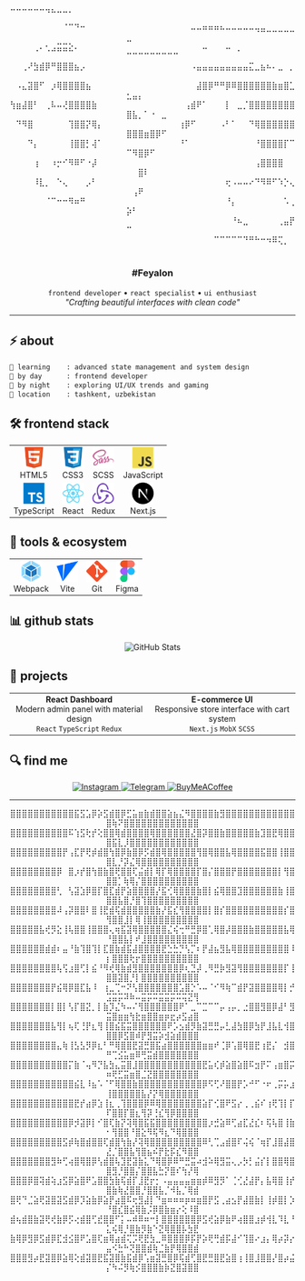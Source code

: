 
<div align="center">
  ⠤⠤⠤⠤⠤⠤⢤⣄⣀⣀⡀⠀⠀⠀⠀⠀⠀⠀⠀⠀⠀⠀⠀⠀⠀⠀⠀⠀⠀⠀⠀⠀⠀⠀⠀⠀⠀⠀⠀⠀⠀⠀⠀⠀⠀⠀⠀⠀⠀⠀⠀⠀⠀⠀⠀⠀⠀⠀
⠀⠀⠀⠀⠀⠀⠀⠀⠀⠈⠉⠙⠒⠀⠀⠀⠀⠀⠀⠀⠀⠀⠀⠀⠀⠀⠀⠀⠀⠀⠀⠤⠤⠶⠶⠶⠦⠤⠤⠤⠤⠤⢤⣤⣀⣀⣀⣀⣀⣀⠀⠀⠀⠀⠀⠀⠀⠀
⠀⠀⠀⠀⢀⠄⢂⣠⣭⣭⣕⠄⠀⠀⠀⠀⠀⠀⠀⠀⠀⠀⠀⠀⠀⠀⠀⠀⠀⠀⠀⠀⠀⠤⠀⠀⠀⠤⠀⡀⠀⠀⠀⠀⠀⠀⠀⠀⠀⠉⠉⠉⠉⠉⠉⠉⠉⠉
⠀⠀⢀⠜⣳⣾⡿⠛⣿⣿⣿⣦⡠⠀⠀⠀⠀⠀⠀⠀⠀⠀⠀⠀⠀⠀⠀⠀⠀⠀⠀⠠⣤⣤⣤⣤⣤⣤⣤⣤⣤⣍⣀⣦⠦⠄⣀⠀⡀⠀⠀⠀⠀⠀⠀⠀⠀⠀
⠀⠠⣄⣽⣿⠋⠀⡰⢿⣿⣿⣿⣿⣦⠀⠀⠀⠀⠀⠀⠀⠀⠀⠀⠀⠀⠀⠀⠀⠀⠀⠀⣼⣿⡿⠛⠛⡿⠿⣿⣿⣿⣿⣿⣿⣷⣶⣿⣁⣂⣤⡄⠀⠀⠀⠀⠀⠀
⢳⣶⣼⣿⠃⠀⢀⠧⠤⢜⣿⣿⣿⣿⣷⠀⠀⠀⠀⠀⠀⠀⠀⠀⠀⠀⠀⠀⠀⠀⢠⣾⠟⠁⠀⠀⠀⡇⠀⣀⡈⣿⣿⣿⣿⣿⣿⣿⣿⣿⣧⡀⠁⠐⠀⣀⠀⠀
⠀⠙⠻⣿⠀⠀⠀⠀⠀⠀⢹⣿⣿⡝⢿⡄⠀⠀⠀⠀⠀⠀⠀⠀⠀⠀⠀⠀⠀⢰⡿⠋⠀⠀⠀⠀⠠⠃⠁⠀⠀⠙⢿⣿⣿⣿⣿⣿⣿⣿⣿⣿⣶⣿⡿⠋⠀⠀
⠀⠀⠀⠙⡄⠀⠀⠀⠀⠀⢸⣿⣿⡃⢼⠁⠀⠀⠀⠀⠀⠀⠀⠀⠀⠀⠀⠀⠀⠘⠁⠀⠀⠀⠀⠀⠀⠀⠀⠀⠀⠀⠘⣿⣿⣿⣿⡏⠉⠉⠻⣿⡿⠋⠀⠀⠀⠀
⠀⠀⠀⠀⢰⠀⠀⠰⡒⠊⠻⠿⠋⠐⡼⠀⠀⠀⠀⠀⠀⠀⠀⠀⠀⠀⠀⠀⠀⠀⠀⠀⠀⠀⠀⠀⠀⠀⠀⠀⠀⠀⢠⣿⣿⣿⣿⠀⠀⠀⠀⣿⠇⠀⠀⠀⠀⠀
⠀⠀⠀⠀⠸⣇⡀⠀⠑⢄⠀⠀⠀⡠⠃⠀⠀⠀⠀⠀⠀⠀⠀⠀⠀⠀⠀⠀⠀⠀⠀⠀⠀⠀⠀⠀⠀⢖⠠⠤⠤⠔⠙⠻⠿⠋⠱⡑⢄⠀⢠⠟⠀⠀⠀⠀⠀⠀
⠀⠀⠀⠀⠀⠀⠈⠉⠒⠒⠻⠶⠛⠀⠀⠀⠀⠀⠀⠀⠀⠀⠀⠀⠀⠀⠀⠀⠀⠀⠀⠀⠀⠀⠀⠀⠀⠘⡄⠀⠀⠀⠀⠀⠀⠀⠀⠡⢀⡵⠃⠀⠀⠀⠀⠀⠀⠀
⠀⠀⠀⠀⠀⠀⠀⠀⠀⠀⠀⠀⠀⠀⠀⠀⠀⠀⠀⠀⠀⠀⠀⠀⠀⠀⠀⠀⠀⠀⠀⠀⠀⠀⠀⠀⠀⠀⠘⠦⣀⠀⠀⠀⠀⠀⢀⣤⡟⠉⠀⠀⠀⠀⠀⠀⠀⠀
⠀⠀⠀⠀⠀⠀⠀⠀⠀⠀⠀⠀⠀⠀⠀⠀⠀⠀⠀⠀⠀⠀⠀⠀⠀⠀⠀⠀⠀⠀⠀⠀⠀⠀⠀⠉⠉⠉⠉⠉⠙⠛⠓⠒⠲⠿⢍⡀⠀⠀⠀⠀⠀⠀⠀⠀⠀⠀
</div>
<div align="center">
  
  <h3>
    #Feyalon
  </h3>
</div>
<div align="center">
  <code>frontend developer</code> • <code>react specialist</code> • <code>ui enthusiast</code>
</div>

<div align="center">
  <i>"Crafting beautiful interfaces with clean code"</i>
</div>

---

## ⚡ about

```gruvbox
🌱 learning    : advanced state management and system design
💼 by day      : frontend developer
🌌 by night    : exploring UI/UX trends and gaming
📍 location    : tashkent, uzbekistan
```

## 🛠️ frontend stack

<div align="center">
  <table>
    <tr>
      <td align="center"><img src="https://raw.githubusercontent.com/devicons/devicon/master/icons/html5/html5-original.svg" width="38" height="38" alt="HTML5"/><br>HTML5</td>
      <td align="center"><img src="https://raw.githubusercontent.com/devicons/devicon/master/icons/css3/css3-original.svg" width="38" height="38" alt="CSS3"/><br>CSS3</td>
      <td align="center"><img src="https://raw.githubusercontent.com/devicons/devicon/master/icons/sass/sass-original.svg" width="38" height="38" alt="SCSS"/><br>SCSS</td>
      <td align="center"><img src="https://raw.githubusercontent.com/devicons/devicon/master/icons/javascript/javascript-original.svg" width="38" height="38" alt="JavaScript"/><br>JavaScript</td>
    </tr>
    <tr>
      <td align="center"><img src="https://raw.githubusercontent.com/devicons/devicon/master/icons/typescript/typescript-original.svg" width="38" height="38" alt="TypeScript"/><br>TypeScript</td>
      <td align="center"><img src="https://raw.githubusercontent.com/devicons/devicon/master/icons/react/react-original.svg" width="38" height="38" alt="React"/><br>React</td>
      <td align="center"><img src="https://raw.githubusercontent.com/devicons/devicon/master/icons/redux/redux-original.svg" width="38" height="38" alt="Redux"/><br>Redux</td>
      <td align="center"><img src="https://raw.githubusercontent.com/devicons/devicon/master/icons/nextjs/nextjs-original.svg" width="38" height="38" alt="Next.js"/><br>Next.js</td>
    </tr>
  </table>
</div>

## 🔧 tools & ecosystem

<div align="center">
  <table>
    <tr>
      <td align="center"><img src="https://raw.githubusercontent.com/devicons/devicon/master/icons/webpack/webpack-original.svg" width="38" height="38" alt="Webpack"/><br>Webpack</td>
      <td align="center"><img src="https://raw.githubusercontent.com/devicons/devicon/master/icons/vite/vite-original.svg" width="38" height="38" alt="Vite"/><br>Vite</td>
      <td align="center"><img src="https://raw.githubusercontent.com/devicons/devicon/master/icons/git/git-original.svg" width="38" height="38" alt="Git"/><br>Git</td>
      <td align="center"><img src="https://raw.githubusercontent.com/devicons/devicon/master/icons/figma/figma-original.svg" width="38" height="38" alt="Figma"/><br>Figma</td>
    </tr>
  </table>
</div>

## 📊 github stats

<div align="center">
  <img src="https://github-readme-stats.vercel.app/api?username=Feyalon&theme=gruvbox&hide_border=true&include_all_commits=false&count_private=false&show_icons=true&hide_title=true&hide=contribs&bg_color=282828&icon_color=b8bb26&text_color=ebdbb2" alt="GitHub Stats">
</div>

## 🚀 projects

<div align="center">
  <table>
    <tr>
      <td align="center">
        <b>React Dashboard</b><br>
        Modern admin panel with material design<br>
        <code>React</code> <code>TypeScript</code> <code>Redux</code>
      </td>
      <td align="center">
        <b>E-commerce UI</b><br>
        Responsive store interface with cart system<br>
        <code>Next.js</code> <code>MobX</code> <code>SCSS</code>
      </td>
    </tr>
  </table>
</div>

## 🔍 find me

<div align="center">
  <a href="https://instagram.com/@feyalon">
    <img src="https://img.shields.io/badge/instagram-%23282828.svg?style=for-the-badge&logo=Instagram&logoColor=%23d3869b" alt="Instagram">
  </a>
  <a href="https://t.me/GafurSH">
    <img src="https://img.shields.io/badge/telegram-%23282828.svg?style=for-the-badge&logo=Telegram&logoColor=%2383a598" alt="Telegram">
  </a>
  <a href="https://buymeacoffee.com/feyalon">
    <img src="https://img.shields.io/badge/buy_me_coffee-%23282828.svg?style=for-the-badge&logo=buy-me-a-coffee&logoColor=%23d79921" alt="BuyMeACoffee">
  </a>
</div>

---

<div align="center">
⣿⣿⣿⣿⣿⣿⣿⣿⣿⣿⣿⣯⣫⣡⡿⡵⣫⣾⣿⡿⣋⣥⣶⣷⣾⣿⣿⣵⣦⣌⠻⣿⣿⣿⣿⣷⣻⣿⣿⣿⣿⣿⣿⣿⣿⣿⣿⣿⣿⣿⢷⠝⣿⣿⣿⣿⣿⣿⣿⣿⣿⣿⣿⣿⣿
⣿⣿⣿⣿⣿⣿⣿⣿⣿⣿⠯⢱⣫⢗⡞⢕⣿⣿⢿⣾⣿⣿⣿⣿⢿⣿⣿⣿⣿⣿⣿⣜⣿⡽⣿⣿⣷⣿⣿⣿⣿⣿⣷⣹⣿⣟⢿⣿⣿⣿⣯⣇⡸⣿⣿⣿⣿⣿⣿⣿⣿⣿⣿⣿⣿
⣿⣿⣿⣿⣿⣿⣿⣿⣿⡟⢠⣏⡟⢟⡾⣾⣿⢳⣿⡿⣷⣿⡿⡫⣾⣿⢿⣿⣿⣿⣿⣿⢻⣿⢿⣿⣿⣧⢿⣿⣿⣿⣿⣯⣿⣿⢸⣿⣿⣿⣇⡘⡽⣌⢿⣿⣿⣿⣿⣿⣿⣿⣿⣿⣿
⣿⣿⣿⣿⣿⣿⣿⣿⡿⠀⣿⡰⡞⣿⢳⣿⣷⣿⢟⣿⣿⢏⣬⣾⡇⢿⡏⢿⣿⣿⣿⣿⡏⣿⡌⣿⣿⣿⡟⣿⣿⣿⣿⣿⣿⣿⡇⢻⣿⣿⣿⡁⢷⢿⡌⣿⣿⣿⣿⣿⣿⣿⣿⣿⣿
⣿⣿⣿⣿⣿⣿⣿⣿⢃⠀⢣⣽⣱⡿⣿⡏⣿⣏⣾⡟⣵⣿⣿⣿⣿⡜⣯⢊⢿⣿⣿⣿⣷⣿⡇⣮⢿⣿⣿⣹⣿⣿⣿⣿⣿⣿⣷⢸⣿⣿⣿⣧⣿⡘⣿⢹⣿⣿⣿⣿⣿⣿⣿⣿⣿
⣿⣿⣿⣿⣿⣿⣿⣿⠼⢠⡽⣿⣿⠇⣿⢸⣟⣾⢯⣾⣿⣿⣿⣿⣿⣷⡜⣯⣎⢻⣿⣿⣿⣿⡇⣿⡎⣿⣿⣿⣿⣿⣿⣿⣿⣿⣿⡎⣿⢻⣿⣿⣸⡇⢿⢸⣿⣿⣿⣿⣿⣿⣿⣿⣿
⣿⣿⣿⣿⣿⣧⢞⡻⣕⢸⢧⣿⣿⢸⣿⣿⣿⢄⢶⣯⣽⢿⣿⣿⣿⣿⣿⣌⢮⢒⠛⣛⡿⣿⢁⢿⣿⡼⣿⣿⣿⣷⣿⣿⣿⣿⣿⣧⢿⠘⣿⣿⣧⡇⠞⣸⣿⣿⣿⣿⣿⣿⣿⣿⣿
⣿⣿⣿⣿⣿⣿⣾⣾⠆⣤⠘⣷⢹⣿⢹⡇⣏⣿⣷⣾⣯⣼⣿⣿⣿⣿⣟⣑⣓⡙⢣⡉⠆⡟⣼⣦⣻⣧⢿⣿⣿⣿⣿⣿⣿⣿⣿⣿⠸⡆⣿⣿⣿⢗⡖⣿⣿⣿⣿⣿⣿⣿⣿⣿⣿
⣿⣿⣿⣿⣿⣿⣿⣿⢧⢫⣰⣿⢋⡇⣮⠘⠻⢞⢿⣷⣾⣻⣿⣿⣿⣿⣿⣿⣿⡿⢆⣙⡼⢀⠻⣛⡷⣻⣽⢻⣿⣿⣿⣿⣿⣿⣿⡏⢸⣿⣿⣽⣿⡘⡇⣿⣿⣿⣿⣿⣿⣿⣿⣿⣿
⣿⣿⣿⣿⣿⣿⣿⡟⣮⢿⡿⣿⣏⣧⠸⠀⢰⣀⢉⠒⠝⢣⣿⣿⣿⣿⣿⣿⣿⣡⣿⡑⠡⠤⠈⠊⠻⢷⠉⣾⡟⣽⣿⣿⣿⣿⢿⡇⡚⣩⣭⡭⠽⠷⠤⣭⡭⠭⣭⣭⡭⠭⢭⣝⢻
⣿⣿⣿⣿⣿⣿⣿⡇⣿⡇⢣⡏⣿⣝⡀⡇⣷⡹⣌⠳⠤⠌⢻⣿⣿⣿⣿⣿⣿⠟⠁⣀⠉⣉⠉⠉⡤⢠⡤⡀⣐⣿⣿⣻⣿⡿⣼⠃⣻⣭⣿⣶⣶⢳⣗⣶⣿⣿⣶⡶⣖⡴⣫⣴⣿
⣿⣿⣿⣿⣿⣿⣿⣧⢻⡇⢦⢏⢘⡟⣆⢻⢸⣿⣮⣯⣭⣿⣿⣿⣿⣿⣿⠟⡡⣢⣾⡻⣷⣽⣛⣛⡤⣃⣼⣳⣿⡿⣳⡟⣸⣧⣇⢺⣿⣿⣿⡿⣫⣿⠾⡟⣻⣭⡵⣺⣵⣾⣿⣿⣿
⣿⣿⣿⣿⣿⣿⣿⣿⣄⢷⢸⣣⣣⡻⡿⣆⠃⠛⢿⣿⣿⣟⣽⣛⣿⣯⣴⣿⣿⣿⣿⣿⣿⣶⣶⠞⢈⡿⢡⣿⢿⣿⣟⢰⣟⡌⠀⣺⣿⠛⢉⣪⣥⣶⠿⢛⣭⣾⣿⣿⣿⣿⣿⣿⣿
⣿⣿⣿⣿⣿⣿⣿⣿⣿⣿⡍⣷⠈⢤⠻⡙⣧⣳⣄⣭⣿⣸⣿⣿⣿⣿⣿⣿⣿⣿⣿⣿⣿⣟⣥⢎⡾⣵⣿⣵⣿⠯⣲⡟⠍⢠⣶⣿⡭⠶⢟⣋⣭⣶⣿⣈⣝⣿⣿⣿⣿⣿⣿⣿⣿
⣿⣿⣿⣿⣿⣿⣿⣿⣿⣿⣿⣮⣇⠸⣦⠡⠈⠋⢿⣿⣿⣷⣿⣿⣿⣿⣿⣿⣿⣿⣿⣿⣿⡿⠫⢋⠜⣿⣿⡟⡡⠚⠋⠐⠖⢀⡭⡥⣰⢸⣿⣿⣿⣿⣿⣧⡜⡝⢿⣿⣿⣿⣿⣿⣿
⣿⣿⣿⣿⣿⣿⣿⣿⣿⣿⣿⣟⡞⣴⡿⣱⢸⣆⢀⢹⣿⣿⣿⡿⠿⢿⣿⣿⣿⣿⣿⣿⣿⣵⡏⢊⣿⠟⣫⡔⢀⢀⣮⠎⢰⢟⢹⡇⡏⠏⣿⣿⡏⣿⣆⢻⡽⢘⣎⢻⡿⣿⣿⣿⣿
⣿⣿⣿⣿⣿⣿⣿⣿⣿⣿⡿⡺⣽⡿⡇⠊⣿⢏⣷⡝⢽⢿⣿⣯⣯⣿⣿⣿⣿⣿⣿⣿⣿⣿⡰⣚⣵⠿⢋⣴⣏⣜⣎⠆⢯⢧⣿⢸⣷⠂⢻⣿⣿⠘⣿⣕⠻⢯⠻⣆⠙⢿⣿⣿⣿
⣿⣿⣿⣿⣿⣿⣿⣿⣿⣫⡾⢷⣿⣾⣿⣿⢏⣾⣿⢳⣷⡜⢽⢿⣿⣿⣿⣿⣿⣿⣿⣿⣿⠿⢃⢉⣠⣾⣿⠏⢬⢮⠈⢶⡏⣸⣿⣼⣿⣜⡈⣿⣿⣧⢻⣿⣦⠮⡟⣗⡯⣎⠻⣿⣿
⣿⣿⣿⣿⣿⣿⣿⣻⠷⢋⢴⣿⢿⣿⡿⢣⣾⣿⢧⣹⣟⣽⣷⣅⠙⢿⣿⡿⠿⠛⣛⣭⠴⣺⠵⢿⣻⣭⢄⡠⡳⡃⣬⡎⡇⣿⣿⢿⣿⣿⣻⡘⣿⣿⡌⣿⣿⣧⣓⡝⣿⠎⢳⡜⢿
⣿⣿⣿⡿⣿⢽⣾⢵⣰⣫⡿⣵⣿⠟⣡⣿⣿⣳⣷⢯⣾⡏⣸⣟⡖⡂⠠⣤⣤⣤⣤⣶⣶⡾⠿⣻⡻⠁⢈⢊⣜⣼⡟⡄⣧⢿⣿⢸⡞⣿⣷⢷⣜⣿⣿⡘⣿⣿⣧⡈⠺⣧⡈⢿⣾
⣿⢟⠙⣈⣵⢟⣽⣿⣽⣫⣾⡿⡹⣵⣷⡿⣵⡟⣴⣿⠯⢖⣻⣼⡇⠙⣶⠶⠶⠶⡶⠶⣶⣿⡟⣫⢀⣴⣢⡟⣼⣿⣷⡇⢸⡾⣿⡇⡱⠘⣿⣎⣿⣮⢿⣷⡨⡿⣿⣷⣶⡔⢕⠸⣿
⣾⢦⣾⣿⣷⣽⢟⢞⣷⡿⡫⢔⣾⣿⢋⣞⣿⣿⠋⡅⠤⠾⠿⠶⠒⡇⣿⣿⣿⣿⣿⣿⡿⣫⢞⣵⡿⣷⠟⢴⣿⣿⣰⡾⢺⣇⠹⣇⠘⣅⢮⢿⡘⣿⣷⡻⣷⠑⣝⢿⣿⣿⡧⣳⣟
⣷⢿⡿⣻⡿⣫⣾⡿⣏⣺⣪⣿⠟⣡⣿⢏⣶⢿⣴⣾⢍⡩⢟⣟⣳⣀⠿⣿⣿⣿⡿⡯⡟⡵⢟⢛⣾⡯⣼⠊⢹⣿⠔⣰⡄⢿⡴⡽⡔⣤⠪⣓⠓⢝⣿⣿⣾⢷⣈⣷⡟⢿⣿⣿⣾
⣿⣿⣿⣻⡴⣟⣽⣿⡿⣵⢿⢕⣾⣽⣿⣟⣯⣽⣿⣷⣯⣾⡿⢡⣶⣽⣛⣿⡿⢯⣾⢋⣿⣟⣛⣿⣟⣵⣿⢰⢸⣿⣸⣿⣿⡜⣿⡴⣬⡌⠳⠬⡻⢷⡪⣿⣿⣿⣷⡷⣝⣿⣽⣿⣿
</div>
